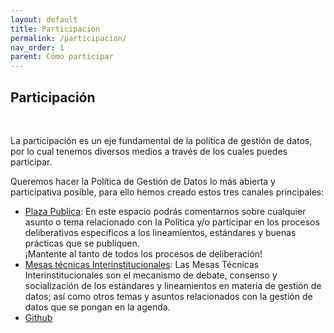 ```yaml
---
layout: default
title: Participacion
permalink: /participacion/
nav_order: 1
parent: Cómo participar
---
```


<div class="nonfooter text-justify">

<h2>Participación</h2>
<br>
<p>La participación es un eje fundamental de la política de gestión de datos, por lo cual tenemos diversos medios a través de los cuales puedes participar. </p>

<p>Queremos hacer la Política de Gestión de Datos lo más abierta y participativa posible, para ello hemos creado estos tres canales principales:</p>

<ul>
<li> <a href="https://politicadedatos.cdmx.gob.mx//politicadedatos/plaza-publica/">Plaza Publica</a>: En este espacio podrás comentarnos sobre cualquier asunto o tema relacionado con  la Política y/o participar en los procesos deliberativos específicos a los lineamientos, estándares y buenas prácticas que se publiquen. <br> ¡Mantente al tanto de todos los procesos de deliberación!
</li>
<li><a href="https://politicadedatos.cdmx.gob.mx//politicadedatos/mesa_tec/">Mesas técnicas Interinstitucionales</a>: Las Mesas Técnicas Interinstitucionales son el mecanismo de debate, consenso y socialización de los estándares y lineamientos en materia de gestión de datos; así como otros temas y asuntos relacionados con la gestión de datos que se pongan en la agenda.</li>
<li><a href="https://github.com/GobCDMX/politicadedatos">Github</a></li>
</ul>


</div>
